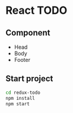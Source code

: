 # React TODO

## Component

- Head
- Body
- Footer

## Start project

``` bash
cd redux-todo
npm install
npm start
```